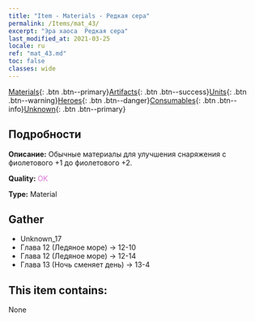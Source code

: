 ```yaml
---
title: "Item - Materials - Редкая сера"
permalink: /Items/mat_43/
excerpt: "Эра хаоса  Редкая сера"
last_modified_at: 2021-03-25
locale: ru
ref: "mat_43.md"
toc: false
classes: wide
---
```

 [Materials](/ru/Items/){: .btn .btn--primary}[Artifacts](/ru/Items/Artifacts/){: .btn .btn--success}[Units](/ru/Items/Units/){: .btn .btn--warning}[Heroes](/ru/Items/Heroes/){: .btn .btn--danger}[Consumables](/ru/Items/Consumables/){: .btn .btn--info}[Unknown](/ru/Items/Unknown/){: .btn .btn--primary}

## Подробности
 **Описание:** Обычные материалы для улучшения снаряжения c фиолетового +1 до фиолетового +2.

 **Quality:** <span style="color: #DA70D6">OK</span>

 **Type:** Material

## Gather

*    Unknown_17 
*    Глава 12 (Ледяное море) -> 12-10 
*    Глава 12 (Ледяное море) -> 12-14 
*    Глава 13 (Ночь сменяет день) -> 13-4 

## This item contains:

  None

